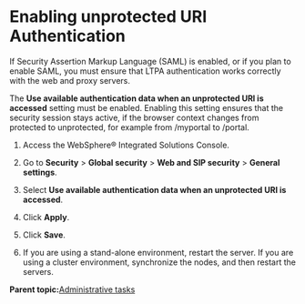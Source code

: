 # Enabling unprotected URI Authentication

If Security Assertion Markup Language \(SAML\) is enabled, or if you plan to enable SAML, you must ensure that LTPA authentication works correctly with the web and proxy servers.

The **Use available authentication data when an unprotected URI is accessed** setting must be enabled. Enabling this setting ensures that the security session stays active, if the browser context changes from protected to unprotected, for example from /myportal to /portal.

1.  Access the WebSphere® Integrated Solutions Console.

2.  Go to **Security** \> **Global security** \> **Web and SIP security** \> **General settings**.

3.  Select **Use available authentication data when an unprotected URI is accessed**.

4.  Click **Apply**.

5.  Click **Save**.

6.  If you are using a stand-alone environment, restart the server. If you are using a cluster environment, synchronize the nodes, and then restart the servers.


**Parent topic:**[Administrative tasks](../migrate/mig_post_admintasks.md)

